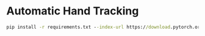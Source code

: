 # Automatic Hand Tracking

```bat
pip install -r requirements.txt --index-url https://download.pytorch.org/whl/cu118 --extra-index-url https://pypi.org/simple
```
